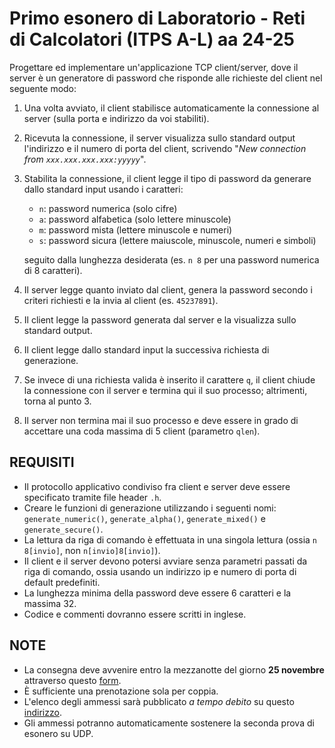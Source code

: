 # Primo esonero di Laboratorio - Reti di Calcolatori (ITPS A-L) aa 24-25

Progettare ed implementare un'applicazione TCP client/server, dove il server è un generatore di password che risponde alle richieste del client nel seguente modo:

1. Una volta avviato, il client stabilisce automaticamente la connessione al server (sulla porta e indirizzo da voi stabiliti).
2. Ricevuta la connessione, il server visualizza sullo standard output l'indirizzo e il numero di porta del client, scrivendo "*New connection from `xxx.xxx.xxx.xxx:yyyyy`*".
3. Stabilita la connessione, il client legge il tipo di password da generare dallo standard input usando i caratteri:
   - `n`: password numerica (solo cifre)
   - `a`: password alfabetica (solo lettere minuscole)
   - `m`: password mista (lettere minuscole e numeri)
   - `s`: password sicura (lettere maiuscole, minuscole, numeri e simboli)
   
   seguito dalla lunghezza desiderata (es. `n 8` per una password numerica di 8 caratteri).
4. Il server legge quanto inviato dal client, genera la password secondo i criteri richiesti e la invia al client (es. `45237891`).
5. Il client legge la password generata dal server e la visualizza sullo standard output.
6. Il client legge dallo standard input la successiva richiesta di generazione.
7. Se invece di una richiesta valida è inserito il carattere `q`, il client chiude la connessione con il server e termina qui il suo processo; altrimenti, torna al punto 3.
8. Il server non termina mai il suo processo e deve essere in grado di accettare una coda massima di 5 client (parametro `qlen`).

## REQUISITI

* Il protocollo applicativo condiviso fra client e server deve essere specificato tramite file header `.h`.
* Creare le funzioni di generazione utilizzando i seguenti nomi: `generate_numeric()`, `generate_alpha()`, `generate_mixed()` e `generate_secure()`.
* La lettura da riga di comando è effettuata in una singola lettura (ossia `n 8[invio]`, non `n[invio]8[invio]`).
* Il client e il server devono potersi avviare senza parametri passati da riga di comando, ossia usando un indirizzo ip e numero di porta di default predefiniti.
* La lunghezza minima della password deve essere 6 caratteri e la massima 32.
* Codice e commenti dovranno essere scritti in inglese.

## NOTE

* La consegna deve avvenire entro la mezzanotte del giorno **25 novembre** attraverso questo [form](https://forms.gle/gQtVQeGKTvLu1Fkv6).
* È sufficiente una prenotazione sola per coppia.
* L'elenco degli ammessi sarà pubblicato *a tempo debito* su questo [indirizzo](https://docs.google.com/spreadsheets/d/1is06LNSfanO_7d03QZl_ftW9fMuMMCluliyfrepj2NM/edit?usp=sharing).
* Gli ammessi potranno automaticamente sostenere la seconda prova di esonero su UDP.
